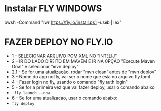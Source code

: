 # Instalar FLY WINDOWS 
pwsh -Command "iwr https://fly.io/install.ps1 -useb | iex"




# FAZER DEPLOY NO FLY.IO
* 1 - SELECIONAR ARQUIVO POM.XML NO "INTELIJ"
* 2 - IR DO LADO DIREITO EM MAVEM E IR NA OPÇÃO "Execute Maven Goal" e selecionar "mvn deploy"
* 2.1 - Se for uma atualização, rodar "mvn clean" antes de "mvn deploy"
* 3 - Nome do app no fly, vai ser o nome que esta no arquivo fly.toml
* 4 - Fazer login no fly, usando o comando "fly auth login"
* 5 - Se for a primeira vez que vai fazer deploy, usar o comando abaixo 
* ``` fly launch --now```
* 6 - Se for uma atualizacao, usar o comando abaixo:
* ``` fly deploy ```






